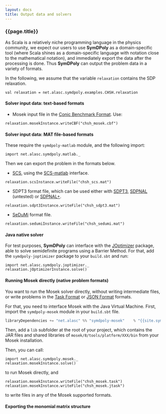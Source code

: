 ```yaml
---
layout: docs
title: Output data and solvers
---
```


### {{page.title}}

As Scala is a relatively niche programming language in the physics community, we expect our users to use **SymDPoly** as a domain-specific tool (where Scala shines as a domain-specific language with notation close to the mathematical notation), and immediately export the data after the processing is done. Thus **SymDPoly** can output the problem data in a variety of formats.

In the following, we assume that the variable `relaxation` contains the SDP relaxation.

```tut:silent
val relaxation = net.alasc.symdpoly.examples.CHSH.relaxation
```

#### Solver input data: text-based formats

- Mosek input file in the [Conic Benchmark Format](https://docs.mosek.com/8.1/toolbox/cbf-format.html#doc-shared-cbfformat). Use:

```tut:silent
relaxation.mosekInstance.writeCBF("chsh_mosek.cbf")
```

#### Solver input data: MAT file-based formats

These require the `symdpoly-matlab` module, and the following import:

```tut:silent
import net.alasc.symdpoly.matlab._
```

Then we can export the problem in the formats below.

- [SCS](https://github.com/cvxgrp/scs), using the [SCS-matlab](https://github.com/bodono/scs-matlab) interface. 


```tut:silent
relaxation.scsInstance.writeFile("chsh_scs.mat")
```

- SDPT3 format file, which can be used either with [SDPT3](http://www.math.nus.edu.sg/~mattohkc/sdpt3.html), [SDPNAL](http://www.math.nus.edu.sg/~mattohkc/SDPNAL.html) (untested) or [SDPNAL+](http://www.math.nus.edu.sg/~mattohkc/SDPNALplus.html). 

```tut:silent
relaxation.sdpt3Instance.writeFile("chsh_sdpt3.mat")
```

- [SeDuMi](http://sedumi.ie.lehigh.edu/) format file. 

```tut:silent
relaxation.sedumiInstance.writeFile("chsh_sedumi.mat")
```

#### Java native solver

For test purposes, **SymDPoly** can interface with the [JOptimizer](http://www.joptimizer.com/) package, able to solve semidefinite programs using a Barrier Method. For that, add the `symdpoly-joptimizer` package to your `build.sbt` and run:

```tut:silent
import net.alasc.symdpoly.joptimizer._
relaxation.jOptimizerInstance.solve()
```

#### Running Mosek directly (native problem formats)

You want to run the Mosek solver directly, without writing intermediate files, or write problems in the [Task Format](https://docs.mosek.com/8.1/toolbox/task-format.html#doc-shared-taskformat) or [JSON Format](https://docs.mosek.com/8.1/toolbox/json-format.html#doc-shared-jtaskformat) formats.

For that, you need to interface Mosek with the Java Virtual Machine. First, import the `symdpoly-mosek` module in your `build.sbt` file.
```scala
libraryDependencies += "net.alasc" %% "symdpoly-mosek"    % "{{site.symdpolyVersion}}"
```

Then, add a `lib` subfolder at the root of your project, which contains the JAR files and shared libraries of `mosek/8/tools/platform/XXX/bin` from your Mosek installation.

Then, you can call:

```tut
import net.alasc.symdpoly.mosek._
relaxation.mosekInstance.solve()
```
to run Mosek directly, and
```tut:silent
relaxation.mosekInstance.writeFile("chsh_mosek.task")
relaxation.mosekInstance.writeFile("chsh_mosek.jtask")
```
to write files in any of the Mosek supported formats.

#### Exporting the monomial matrix structure

